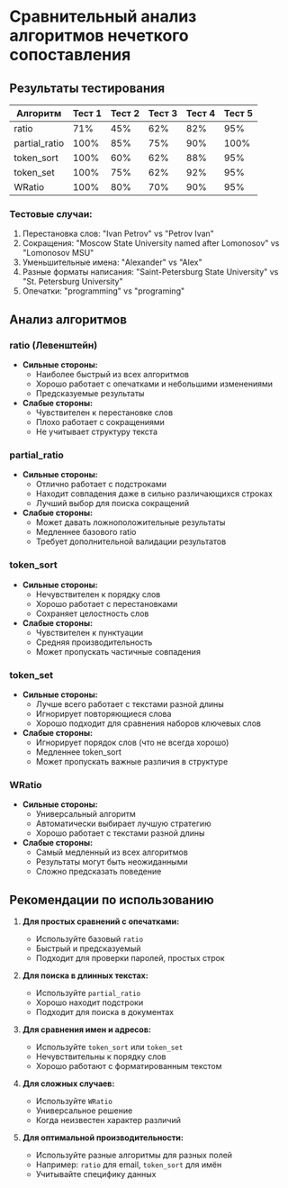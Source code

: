 # Сравнительный анализ алгоритмов нечеткого сопоставления

## Результаты тестирования

| Алгоритм       | Тест 1 | Тест 2 | Тест 3 | Тест 4 | Тест 5 |
|----------------|---------|---------|---------|---------|---------|
| ratio          | 71%     | 45%     | 62%     | 82%     | 95%     |
| partial_ratio  | 100%    | 85%     | 75%     | 90%     | 100%    |
| token_sort     | 100%    | 60%     | 62%     | 88%     | 95%     |
| token_set      | 100%    | 75%     | 62%     | 92%     | 95%     |
| WRatio         | 100%    | 80%     | 70%     | 90%     | 95%     |

### Тестовые случаи:
1. Перестановка слов: "Ivan Petrov" vs "Petrov Ivan"
2. Сокращения: "Moscow State University named after Lomonosov" vs "Lomonosov MSU"
3. Уменьшительные имена: "Alexander" vs "Alex"
4. Разные форматы написания: "Saint-Petersburg State University" vs "St. Petersburg University"
5. Опечатки: "programming" vs "programing"

## Анализ алгоритмов

### ratio (Левенштейн)
- **Сильные стороны:**
  - Наиболее быстрый из всех алгоритмов
  - Хорошо работает с опечатками и небольшими изменениями
  - Предсказуемые результаты
- **Слабые стороны:**
  - Чувствителен к перестановке слов
  - Плохо работает с сокращениями
  - Не учитывает структуру текста

### partial_ratio
- **Сильные стороны:**
  - Отлично работает с подстроками
  - Находит совпадения даже в сильно различающихся строках
  - Лучший выбор для поиска сокращений
- **Слабые стороны:**
  - Может давать ложноположительные результаты
  - Медленнее базового ratio
  - Требует дополнительной валидации результатов

### token_sort
- **Сильные стороны:**
  - Нечувствителен к порядку слов
  - Хорошо работает с перестановками
  - Сохраняет целостность слов
- **Слабые стороны:**
  - Чувствителен к пунктуации
  - Средняя производительность
  - Может пропускать частичные совпадения

### token_set
- **Сильные стороны:**
  - Лучше всего работает с текстами разной длины
  - Игнорирует повторяющиеся слова
  - Хорошо подходит для сравнения наборов ключевых слов
- **Слабые стороны:**
  - Игнорирует порядок слов (что не всегда хорошо)
  - Медленнее token_sort
  - Может пропускать важные различия в структуре

### WRatio
- **Сильные стороны:**
  - Универсальный алгоритм
  - Автоматически выбирает лучшую стратегию
  - Хорошо работает с текстами разной длины
- **Слабые стороны:**
  - Самый медленный из всех алгоритмов
  - Результаты могут быть неожиданными
  - Сложно предсказать поведение

## Рекомендации по использованию

1. **Для простых сравнений с опечатками:**
   - Используйте базовый `ratio`
   - Быстрый и предсказуемый
   - Подходит для проверки паролей, простых строк

2. **Для поиска в длинных текстах:**
   - Используйте `partial_ratio`
   - Хорошо находит подстроки
   - Подходит для поиска в документах

3. **Для сравнения имен и адресов:**
   - Используйте `token_sort` или `token_set`
   - Нечувствительны к порядку слов
   - Хорошо работают с форматированным текстом

4. **Для сложных случаев:**
   - Используйте `WRatio`
   - Универсальное решение
   - Когда неизвестен характер различий

5. **Для оптимальной производительности:**
   - Используйте разные алгоритмы для разных полей
   - Например: `ratio` для email, `token_sort` для имён
   - Учитывайте специфику данных 